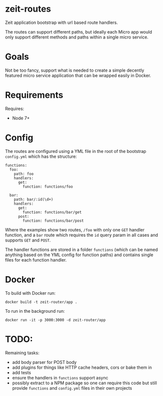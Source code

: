 # zeit-routes

Zeit application bootstrap with url based route handlers.

The routes can support different paths, but ideally each Micro app would only support different methods and paths within a single micro service.

# Goals

Not be too fancy, support what is needed to create a simple decently featured micro service application that can be wrapped easily in Docker.

# Requirements

Requires:

- Node 7+

# Config

The routes are configured using a YML file in the root of the bootstrap `config.yml` which has the structure:

```
functions:
  foo:
    path: foo
    handlers:
      get:
        function: functions/foo

  bar:
    path: bar/:id(\d+)
    handlers:
      get:
        function: functions/bar/get
      post:
        function: functions/bar/post
```

Where the examples show two routes, `/foo` with only one `GET` handler function, and a `bar` route which requires the `id` query param in all cases and supports `GET` and `POST`.

The handler functions are stored in a folder `functions` (which can be named anything based on the YML config for function paths) and contains single files for each function handler.

# Docker

To build with Docker run:

```
docker build -t zeit-router/app .
```

To run in the background run:

```
docker run -it -p 3000:3000 -d zeit-router/app
```

# TODO:

Remaining tasks:

- add body parser for POST body
- add plugins for things like HTTP cache headers, cors or bake them in
- add tests
- ensure the handlers in `functions` support async
- possibly extract to a NPM package so one can require this code but still provide `functions` and `config.yml` files in their own projects